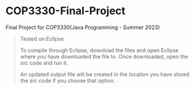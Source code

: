 # COP3330-Final-Project
Final Project for COP3330(Java Programming - Summer 2023)

> Tested on Eclipse
>
> 
> To compile through Eclipse, download the files and open Eclipse where you have downloaded the file to. Once downloaded, open the src code and run it.
>
> 
> An updated output file will be created in the location you have stored the src code if you choose that option. 
